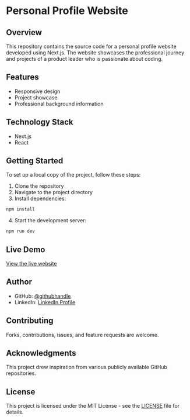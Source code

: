 # Personal Profile Website

## Overview

This repository contains the source code for a personal profile website developed using Next.js. 
The website showcases the professional journey and projects of a product leader who is passionate about coding.

## Features

- Responsive design
- Project showcase
- Professional background information

## Technology Stack

- Next.js
- React

## Getting Started

To set up a local copy of the project, follow these steps:

1. Clone the repository
2. Navigate to the project directory
3. Install dependencies:

```bash
npm install
```

4. Start the development server:

```bash
npm run dev
```

## Live Demo

[View the live website](https://JamesLeePM.github.io/)

## Author

- GitHub: [@githubhandle](https://github.com/jamesakanoa)
- LinkedIn: [LinkedIn Profile](https://www.linkedin.com/in/luminary-james-lee)

## Contributing

Forks, contributions, issues, and feature requests are welcome. 

## Acknowledgments

This project drew inspiration from various publicly available GitHub repositories.

## License

This project is licensed under the MIT License - see the [LICENSE]([https://github.com/jamesakanoa/jamesakanoa.github.io/blob/main/LICENSE.txt]) file for details.
